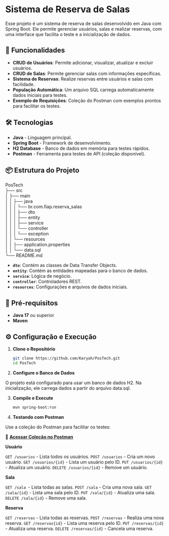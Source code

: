 # Sistema de Reserva de Salas

Esse projeto é um sistema de reserva de salas desenvolvido em Java com Spring Boot. Ele permite gerenciar usuários, salas e realizar reservas, com uma interface que facilita o teste e a inicialização de dados.

## 🚀 Funcionalidades

- **CRUD de Usuários**: Permite adicionar, visualizar, atualizar e excluir usuários.
- **CRUD de Salas**: Permite gerenciar salas com informações específicas.
- **Sistema de Reservas**: Realize reservas entre usuários e salas com facilidade.
- **População Automática**: Um arquivo SQL carrega automaticamente dados iniciais para testes.
- **Exemplo de Requisições**: Coleção do Postman com exemplos prontos para facilitar os testes.

## 🛠️ Tecnologias

- **Java** - Linguagem principal.
- **Spring Boot** - Framework de desenvolvimento.
- **H2 Database** - Banco de dados em memória para testes rápidos.
- **Postman** - Ferramenta para testes de API (coleção disponível).

## 📦 Estrutura do Projeto
PosTech  
├── src  
│   ├── main  
│   │   ├── java  
│   │   │   └── br.com.fiap.reserva_salas  
│   │   │       ├── dto  
│   │   │       ├── entity  
│   │   │       ├── service  
│   │   │       └── controller  
│   │   │           └── exception  
│   │   └── resources  
│   │       ├── application.properties  
│   │       └── data.sql  
└── README.md  

- **`dto`**: Contém as classes de Data Transfer Objects.
- **`entity`**: Contém as entidades mapeadas para o banco de dados.
- **`service`**: Lógica de negócio.
- **`controller`**: Controladores REST.
- **`resources`**: Configurações e arquivos de dados iniciais.

## 📝 Pré-requisitos

- **Java 17** ou superior
- **Maven**

## ⚙️ Configuração e Execução

1. **Clone o Repositório**

   ```bash
   git clone https://github.com/Karyah/PosTech.git
   cd PosTech

2. **Configure o Banco de Dados**

O projeto está configurado para usar um banco de dados H2. Na inicialização, ele carrega dados a partir do arquivo data.sql.

3. **Compile e Execute**
   
   ```bash
   mvn spring-boot:run

4. **Testando com Postman**

Use a coleção do Postman para facilitar os testes:

🔗 **[Acessar Coleção no Postman](https://api.postman.com/collections/15767856-87ba9f19-c3c1-4beb-b033-acd2913740b9?access_key=PMAT-01JBAWM1BXDBPVM33Q33YEVJAA)**


**Usuário**

``GET /usuarios`` - Lista todos os usuários.
``POST /usuarios`` - Cria um novo usuário.
``GET /usuarios/{id}`` - Lista um usuário pelo ID.
``PUT /usuarios/{id}`` - Atualiza um usuário.
``DELETE /usuarios/{id}`` - Remove um usuário.

**Sala**

``GET /sala ``- Lista todas as salas.
``POST /sala`` - Cria uma nova sala.
``GET /sala/{id}`` - Lista uma sala pelo ID.
``PUT /sala/{id}`` - Atualiza uma sala.
``DELETE /sala/{id}`` - Remove uma sala.

**Reserva**

``GET /reservas`` - Lista todas as reservas.
``POST /reservas`` - Realiza uma nova reserva.
``GET /reservas{id}`` - Lista uma reserva pelo ID.
``PUT /reservas/{id}`` - Atualiza uma reserva.
``DELETE /reservas/{id}`` - Cancela uma reserva.
